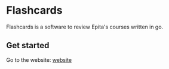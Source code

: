 # Flashcards
Flashcards is a software to review Epita's courses written in go.

## Get started
Go to the website: [website](https://studies-flashcards.herokuapp.com/)